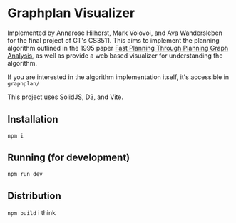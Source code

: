 # Graphplan Visualizer

Implemented by Annarose Hilhorst, Mark Volovoi, and Ava Wandersleben for the final project of GT's CS3511. This aims to implement the planning algorithm outlined in the 1995 paper [Fast Planning Through Planning Graph Analysis](http://www.cs.cmu.edu/~avrim/Papers/graphplan.pdf), as well as provide a web based visualizer for understanding the algorithm.

If you are interested in the algorithm implementation itself, it's accessible in `graphplan/`

This project uses SolidJS, D3, and Vite.

## Installation
```npm i```

## Running (for development)
```npm run dev```

## Distribution
```npm build``` i think
